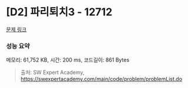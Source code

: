 # [D2] 파리퇴치3 - 12712 

[문제 링크](https://swexpertacademy.com/main/code/problem/problemDetail.do?contestProbId=AXuARWAqDkQDFARa) 

### 성능 요약

메모리: 61,752 KB, 시간: 200 ms, 코드길이: 861 Bytes



> 출처: SW Expert Academy, https://swexpertacademy.com/main/code/problem/problemList.do
